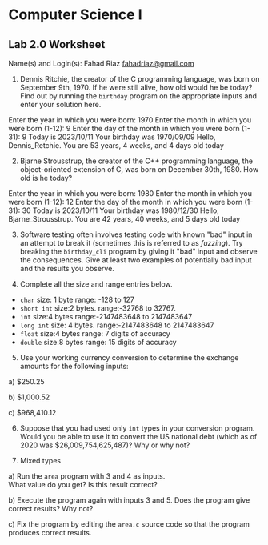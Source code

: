 
# Computer Science I 
## Lab 2.0 Worksheet

Name(s) and Login(s):
Fahad Riaz
fahadriaz@gmail.com

1. Dennis Ritchie, the creator of the C programming language,
was born on September 9th, 1970.  If he were still alive,
how old would he be today?  Find out by running the `birthday`
program on the appropriate inputs and enter your solution here.

Enter the year in which you were born: 1970
Enter the month in which you were born (1-12): 9
Enter the day of the month in which you were born (1-31): 9
Today is 2023/10/11
Your birthday was 1970/09/09
Hello, Dennis_Retchie.  You are 53 years, 4 weeks, and 4 days old today



2. Bjarne Strousstrup, the creator of the C++ programming
language, the object-oriented extension of C, was born on
December 30th, 1980.  How old is he today?

Enter the year in which you were born: 1980
Enter the month in which you were born (1-12): 12
Enter the day of the month in which you were born (1-31): 30
Today is 2023/10/11
Your birthday was 1980/12/30
Hello, Bjarne_Strousstrup.  You are 42 years, 40 weeks, and 5 days old today


3. Software testing often involves testing code with known
"bad" input in an attempt to break it (sometimes this is
referred to as *fuzzing*).  Try breaking the `birthday_cli`
program by giving it "bad" input and observe the consequences.
Give at least two examples of potentially bad input and the
results you observe.




4. Complete all the size and range entries below.

* `char`
  size: 1 byte
  range: -128 to 127
* `short int`
  size:2 bytes.
  range:-32768 to 32767.
* `int`
  size:4 bytes
  range:-2147483648 to 2147483647
* `long int`
  size: 4 bytes.
  range:-2147483648 to 2147483647
* `float`
  size:4 bytes
  range: 7 digits of accuracy
* `double`
  size:8 bytes
  range: 15 digits of accuracy


5. Use your working currency conversion to determine
the exchange amounts for the following inputs:

  a) $250.25

  b) $1,000.52

  c) $968,410.12



6. Suppose that you had used only `int` types
in your conversion program.  Would you be able
to use it to convert the US national debt
(which as of 2020 was \$26,009,754,625,487)?
Why or why not?




7. Mixed types

a) Run the `area` program with 3 and 4 as inputs.  
What value do you get?  Is this result correct?


b) Execute the program again with inputs 3 and 5.
Does the program give correct results?  Why not?


c) Fix the program by editing the `area.c` source
code so that the program produces correct results.
